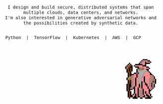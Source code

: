 <p align="center">
  <br>
  <br>
  <br>
  <samp>I design and build secure, distributed systems that span multiple clouds, data centers, and networks.<br>I'm also interested in generative adversarial networks and the possibilities created by synthetic data.<br><br><pre> Python  |  TensorFlow  |  Kubernetes  |  AWS  |  GCP</pre> </samp>
  <br>
  <br>
</p>
<p align="right">
  <img src="https://github.com/galenballew/galenballew/blob/main/party-time.gif"/>
  <br>
  <br>
</p>